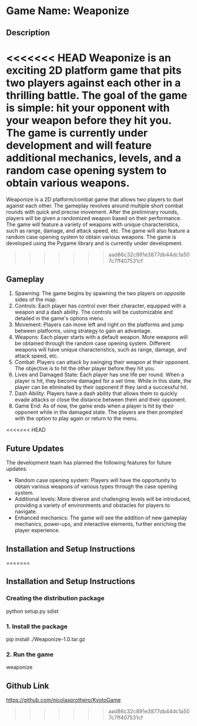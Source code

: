 # Game Name: Weaponize

## Description
<<<<<<< HEAD
Weaponize is an exciting 2D platform game that pits two players against each other in a thrilling battle. The goal of the game is simple: hit your opponent with your weapon before they hit you. The game is currently under development and will feature additional mechanics, levels, and a random case opening system to obtain various weapons.
=======
Weaponize is a 2D platform/combat game that allows two players to duel against each other. The gameplay revolves around multiple short combat rounds with quick and precise movement. After the preliminary rounds, players will be given a randomized weapon based on their performance. The game will feature a variety of weapons with unique characteristics, such as range, damage, and attack speed, etc. The game will also feature a random case opening system to obtain various weapons. The game is developed using the Pygame library and is currently under development.
>>>>>>> aad86c32c891e3877db44dc1a507c7ff407531cf

## Gameplay
1. Spawning: The game begins by spawning the two players on opposite sides of the map.
2. Controls: Each player has control over their character, equipped with a weapon and a dash ability. The controls will be customizable and detailed in the game's options menu.
3. Movement: Players can move left and right on the platforms and jump between platforms, using strategy to gain an advantage.
4. Weapons: Each player starts with a default weapon. More weapons will be obtained through the random case opening system. Different weapons will have unique characteristics, such as range, damage, and attack speed, etc.
5. Combat: Players can attack by swinging their weapon at their opponent. The objective is to hit the other player before they hit you.
6. Lives and Damaged State: Each player has one life per round. When a player is hit, they become damaged for a set time. While in this state, the player can be eliminated by their opponent if they land a successful hit.
7. Dash Ability: Players have a dash ability that allows them to quickly evade attacks or close the distance between them and their opponent. 
8. Game End: As of now, the game ends when a player is hit by their opponent while in the damaged state. The players are then prompted with the option to play again or return to the menu.

<<<<<<< HEAD
## Future Updates
The development team has planned the following features for future updates:
- Random case opening system: Players will have the opportunity to obtain various weapons of various types through the case opening system.
- Additional levels: More diverse and challenging levels will be introduced, providing a variety of environments and obstacles for players to navigate.
- Enhanced mechanics: The game will see the addition of new gameplay mechanics, power-ups, and interactive elements, further enriching the player experience.

## Installation and Setup Instructions


=======

## Installation and Setup Instructions

### Creating the distribution package
python setup.py sdist


### 1. Install the package
pip install ./Weaponize-1.0.tar.gz

### 2. Run the game
weaponize


## Github Link
https://github.com/nicolasprothero/KyotoGame
>>>>>>> aad86c32c891e3877db44dc1a507c7ff407531cf
